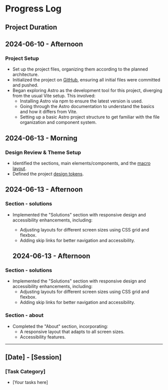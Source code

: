 # Progress Log

## Project Duration

<!-- The Portfolio Developer project was developed over a span of 3 days, from June 4, 2024, to June 6, 2024. -->

## 2024-06-10 - Afternoon

### Project Setup

- Set up the project files, organizing them according to the planned architecture.
- Initialized the project on [GitHub](https://github.com/nicholasgillespie/portfolio-design), ensuring all initial files were committed and pushed.
- Began exploring Astro as the development tool for this project, diverging from the usual Vite setup. This involved:
  - Installing Astro via npm to ensure the latest version is used.
  - Going through the Astro documentation to understand the basics and how it differs from Vite.
  - Setting up a basic Astro project structure to get familiar with the file organization and component system.

## 2024-06-13 - Morning

### Design Review & Theme Setup

- Identified the sections, main elements/components, and the [macro layout](../design/01-composition.jpg).
- Defined the project [design tokens](https://github.com/nicholasgillespie/portfolio-design/tree/main/src/styles/00-settings).

## 2024-06-13 - Afternoon

### Section - solutions

- Implemented the "Solutions" section with responsive design and accessibility enhancements, including:

  - Adjusting layouts for different screen sizes using CSS grid and flexbox.
  - Adding skip links for better navigation and accessibility.

  ## 2024-06-13 - Afternoon

### Section - solutions

- Implemented the "Solutions" section with responsive design and accessibility enhancements, including:
  - Adjusting layouts for different screen sizes using CSS grid and flexbox.
  - Adding skip links for better navigation and accessibility.

### Section - about

- Completed the "About" section, incorporating:
  - A responsive layout that adapts to all screen sizes.
  - Accessibility features.

---

## [Date] - [Session]

### [Task Category]

- [Your tasks here]
